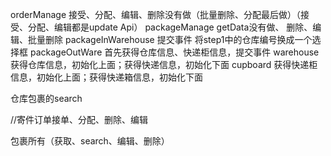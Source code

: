 orderManage 接受、分配、编辑、删除没有做（批量删除、分配最后做）（接受、分配、编辑都是update Api）
packageManage  getData没有做、 删除、编辑、批量删除
packageInWarehouse 提交事件  将step1中的仓库编号换成一个选择框
packageOutWare     首先获得仓库信息、快递柜信息，提交事件
warehouse      获得仓库信息，初始化上面；获得快递信息，初始化下面
cupboard      获得快递柜信息，初始化上面；获得快递箱信息，初始化下面


仓库包裹的search

//寄件订单接单、分配、删除、编辑


包裹所有（获取、search、编辑、删除）